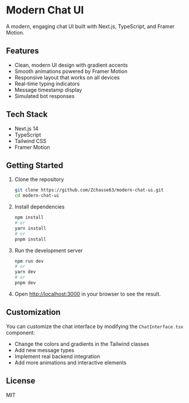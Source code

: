 # Modern Chat UI

A modern, engaging chat UI built with Next.js, TypeScript, and Framer Motion.

## Features

- Clean, modern UI design with gradient accents
- Smooth animations powered by Framer Motion
- Responsive layout that works on all devices
- Real-time typing indicators
- Message timestamp display
- Simulated bot responses

## Tech Stack

- Next.js 14
- TypeScript
- Tailwind CSS
- Framer Motion

## Getting Started

1. Clone the repository
   ```bash
   git clone https://github.com/Zchasse63/modern-chat-ui.git
   cd modern-chat-ui
   ```

2. Install dependencies
   ```bash
   npm install
   # or
   yarn install
   # or
   pnpm install
   ```

3. Run the development server
   ```bash
   npm run dev
   # or
   yarn dev
   # or
   pnpm dev
   ```

4. Open [http://localhost:3000](http://localhost:3000) in your browser to see the result.

## Customization

You can customize the chat interface by modifying the `ChatInterface.tsx` component:

- Change the colors and gradients in the Tailwind classes
- Add new message types
- Implement real backend integration
- Add more animations and interactive elements

## License

MIT